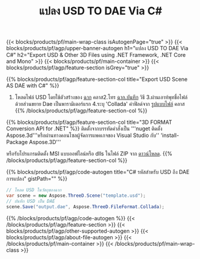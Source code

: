 ﻿---
title: แปลง USD TO DAE Via C# 
description: แปลง USD & Other 3D Files using .NET API
url: /th/net/conversion/usd-to-dae/
family: 3d
platformtag: net
feature: conversion
informat: USD
outformat: DAE
otherformats: FBX OBJ DXF HTML DAE STL RVM DRC 
---
{{< blocks/products/pf/main-wrap-class isAutogenPage="true" >}}
{{< blocks/products/pf/agp/upper-banner-autogen h1="แปลง USD TO DAE Via C#" h2="Export USD & Other 3D Files using .NET Framework, .NET Core and Mono" >}}
{{< blocks/products/pf/main-container >}}
{{< blocks/products/pf/agp/feature-section isGrey="true" >}}

{{% blocks/products/pf/agp/feature-section-col title="Export USD Scene AS DAE with C#" %}}
1. โหลดไฟล์ USD โดยใช้ตัวสร้างของ [ฉาก](https://apireference.aspose.com/3d/net/aspose.threed/scene) คลาส2.โทร [ฉาก.บันทึก](https://apireference.aspose.com/3d/net/aspose.threed/scene/methods/save/index) วิธี
3.ผ่านเอาท์พุทชื่อไฟล์ด้วยส่วนขยาย Dae เป็นพารามิเตอร์แรก
4.ระบุ 'Collada' ค่าฟิลด์จาก [รูปแบบไฟล์](https://apireference.aspose.com/3d/net/aspose.threed/fileformat/fields/index) คลาส
{{% /blocks/products/pf/agp/feature-section-col %}}

{{% blocks/products/pf/agp/feature-section-col title="3D FORMAT Conversion API for .NET" %}}
ติดตั้งจากบรรทัดคำสั่งเป็น '''nuget ติดตั้ง Aspose.3d'''หรือผ่านทางคอนโซลผู้จัดการแพคเกจของ Visual Studio กับ'' 'install-Package Aspose.3D'''

หรือรับโปรแกรมติดตั้ง MSI แบบออฟไลน์หรือ dlls ในไฟล์ ZIP จาก [ดาวน์โหลด](https://downloads.aspose.com/3d/net).
{{% /blocks/products/pf/agp/feature-section-col %}}

{{% blocks/products/pf/agp/code-autogen title="C# รหัสสำหรับ USD ถึง DAE การแปลง" gistPath="" %}}
```cs
// โหลด USD ในวัตถุของฉาก 
var scene = new Aspose.ThreeD.Scene("template.usd");
// บันทึก USD เป็น DAE 
scene.Save("output.dae", Aspose.ThreeD.FileFormat.Collada);

```
{{% /blocks/products/pf/agp/code-autogen %}}
{{< /blocks/products/pf/agp/feature-section >}}
{{< blocks/products/pf/agp/other-supported-autogen >}}
{{< blocks/products/pf/agp/about-file-autogen >}}
{{< /blocks/products/pf/main-container >}}
{{< /blocks/products/pf/main-wrap-class >}}